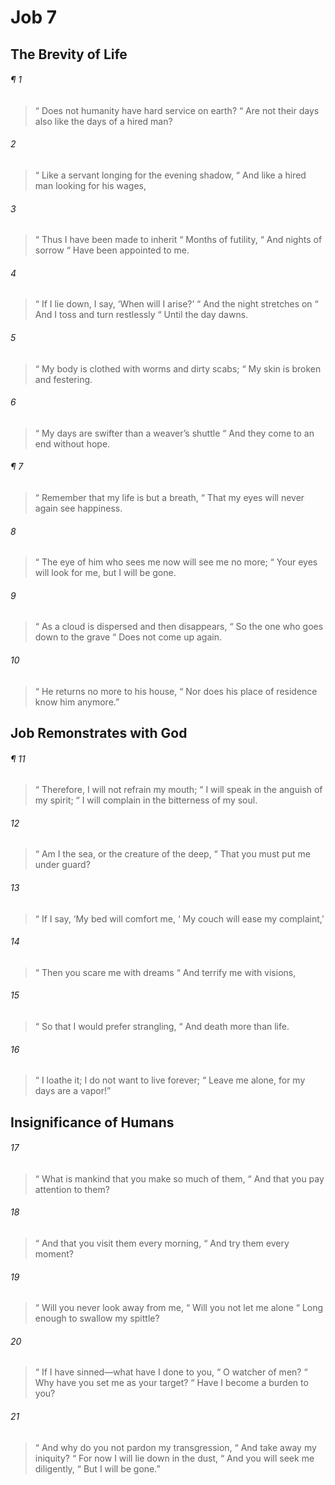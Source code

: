 # Job 7
## The Brevity of Life
###### ¶ 1
>  “ Does not humanity have hard service on earth?
>  “ Are not their days also like the days of a hired man?
###### 2
>  “ Like a servant longing for the evening shadow,
>  “ And like a hired man looking for his wages,
###### 3
>  “ Thus I have been made to inherit
>  “ Months of futility,
>  “ And nights of sorrow
>  “ Have been appointed to me.
###### 4
>  “ If I lie down, I say, ‘When will I arise?’
>  “ And the night stretches on
>  “ And I toss and turn restlessly
>  “ Until the day dawns.
###### 5
>  “ My body is clothed with worms and dirty scabs;
>  “ My skin is broken and festering.
###### 6
>  “ My days are swifter than a weaver’s shuttle
>  “ And they come to an end without hope.
###### ¶ 7
>  “ Remember that my life is but a breath,
>  “ That my eyes will never again see happiness.
###### 8
>  “ The eye of him who sees me now will see me no more;
>  “ Your eyes will look for me, but I will be gone.
###### 9
>  “ As a cloud is dispersed and then disappears,
>  “ So the one who goes down to the grave
>  “ Does not come up again.
###### 10
>  “ He returns no more to his house,
>  “ Nor does his place of residence know him anymore.”
## Job Remonstrates with God
###### ¶ 11
>  “ Therefore, I will not refrain my mouth;
>  “ I will speak in the anguish of my spirit;
>  “ I will complain in the bitterness of my soul.
###### 12
>  “ Am I the sea, or the creature of the deep,
>  “ That you must put me under guard?
###### 13
>  “ If I say, ‘My bed will comfort me,
>  ‘ My couch will ease my complaint,’
###### 14
>  “ Then you scare me with dreams
>  “ And terrify me with visions,
###### 15
>  “ So that I would prefer strangling,
>  “ And death more than life.
###### 16
>  “ I loathe it; I do not want to live forever;
>  “ Leave me alone, for my days are a vapor!”
## Insignificance of Humans
###### 17
>  “ What is mankind that you make so much of them,
>  “ And that you pay attention to them?
###### 18
>  “ And that you visit them every morning,
>  “ And try them every moment?
###### 19
>  “ Will you never look away from me,
>  “ Will you not let me alone
>  “ Long enough to swallow my spittle?
###### 20
>  “ If I have sinned—what have I done to you,
>  “ O watcher of men?
>  “ Why have you set me as your target?
>  “ Have I become a burden to you?
###### 21
>  “ And why do you not pardon my transgression,
>  “ And take away my iniquity?
>  “ For now I will lie down in the dust,
>  “ And you will seek me diligently,
>  “ But I will be gone.”
